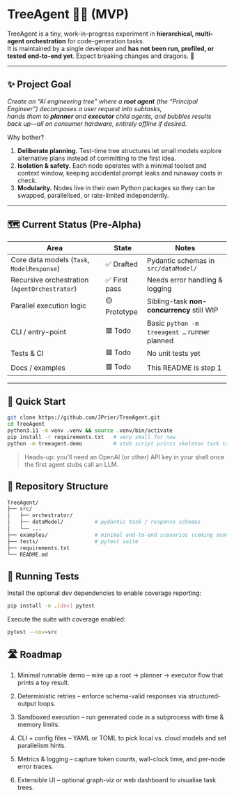# TreeAgent 🌳🤖 (MVP)

TreeAgent is a tiny, work-in-progress experiment in **hierarchical, multi-agent orchestration** for code-generation tasks.  
It is maintained by a single developer and **has not been run, profiled, or tested end-to-end yet**. Expect breaking changes and dragons. 🐉

---

## ✨ Project Goal

*Create an “AI engineering tree” where a **root agent** (the “Principal Engineer”) decomposes a user request into subtasks,  
hands them to **planner** and **executor** child agents, and bubbles results back up—all on consumer hardware, entirely offline if desired.*

Why bother?

1. **Deliberate planning.** Test-time tree structures let small models explore alternative plans instead of committing to the first idea.  
2. **Isolation & safety.** Each node operates with a minimal toolset and context window, keeping accidental prompt leaks and runaway costs in check.  
3. **Modularity.** Nodes live in their own Python packages so they can be swapped, parallelised, or rate-limited independently.

---

## 🗺️ Current Status (Pre-Alpha)

| Area            | State | Notes |
|-----------------|-------|-------|
| Core data models (`Task`, `ModelResponse`) | ✅ Drafted | Pydantic schemas in `src/dataModel/` |
| Recursive orchestration (`AgentOrchestrator`)           | ✅ First pass | Needs error handling & logging |
| Parallel execution logic                                | 🟡 Prototype | Sibling-task **non-concurrency** still WIP |
| CLI / entry-point                                      | 🟥 Todo | Basic `python -m treeagent …` runner planned |
| Tests & CI                                             | 🟥 Todo | No unit tests yet |
| Docs / examples                                        | 🟥 Todo | This README is step 1 |

---

## 🚀 Quick Start

```bash
git clone https://github.com/JPrier/TreeAgent.git
cd TreeAgent
python3.11 -m venv .venv && source .venv/bin/activate
pip install -r requirements.txt   # very small for now
python -m treeagent.demo          # stub script prints skeleton task tree
```

> Heads-up: you’ll need an OpenAI (or other) API key in your shell once the first agent stubs call an LLM.


## 🧮 Repository Structure
```bash
TreeAgent/
├── src/
│   ├── orchestrator/
│   ├── dataModel/          # pydantic task / response schemas
│   └── ...
├── examples/               # minimal end-to-end scenarios (coming soon)
├── tests/                  # pytest suite
├── requirements.txt
└── README.md
```

## 🧪 Running Tests

Install the optional dev dependencies to enable coverage reporting:

```bash
pip install -e .[dev] pytest
```

Execute the suite with coverage enabled:

```bash
pytest --cov=src
```

## 🛣️ Roadmap
1. Minimal runnable demo – wire up a root → planner → executor flow that prints a toy result.

2. Deterministic retries – enforce schema-valid responses via structured-output loops.

3. Sandboxed execution – run generated code in a subprocess with time & memory limits.

4. CLI + config files – YAML or TOML to pick local vs. cloud models and set parallelism hints.

5. Metrics & logging – capture token counts, wall-clock time, and per-node error traces.

6. Extensible UI – optional graph-viz or web dashboard to visualise task trees.
